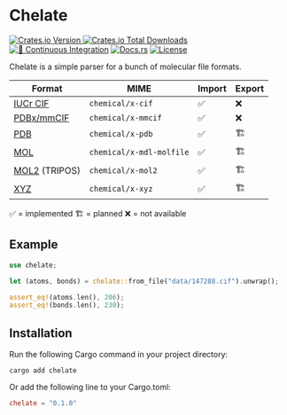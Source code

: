 # Chelate
[![Crates.io Version](https://img.shields.io/crates/v/chelate)
![Crates.io Total Downloads](https://img.shields.io/crates/d/chelate)](https://crates.io/crates/chelate)
[![🦀 Continuous Integration](https://github.com/JensKrumsieck/chelate/actions/workflows/CI.yaml/badge.svg)](https://github.com/JensKrumsieck/chelate/actions/workflows/CI.yaml)
[![Docs.rs](https://img.shields.io/docsrs/chelate/latest)](https://docs.rs/chelate)
[![License](https://img.shields.io/badge/license-MIT%2FApache-blue.svg)](https://github.com/jenskrumsieck/chelate#license)

Chelate is a simple parser for a bunch of molecular file formats.

| Format |  MIME | Import | Export |
|--------|-------|--------|--------|
|[IUCr CIF](https://www.iucr.org/resources/cif) | `chemical/x-cif` | ✅  | ❌ |
|[PDBx/mmCIF](https://mmcif.wwpdb.org/docs/user-guide/guide.html)| `chemical/x-mmcif`|✅  | ❌ |
|[PDB](https://www.wwpdb.org/documentation/file-format-content/format33/v3.3.html)| `chemical/x-pdb`|✅  | 🏗️ |
|[MOL](https://en.wikipedia.org/wiki/Chemical_table_file#Molfile)|`chemical/x-mdl-molfile` |✅  | 🏗️ |
|[MOL2](https://paulbourke.net/dataformats/mol2/) (TRIPOS)| `chemical/x-mol2`|✅  | 🏗️ |
|[XYZ](https://en.wikipedia.org/wiki/XYZ_file_format)|`chemical/x-xyz` |✅  | 🏗️ |

✅ = implemented 🏗️ = planned ❌ = not available

## Example
```rust
use chelate;

let (atoms, bonds) = chelate::from_file("data/147288.cif").unwrap();

assert_eq!(atoms.len(), 206);
assert_eq!(bonds.len(), 230);
```

## Installation
Run the following Cargo command in your project directory:
```
cargo add chelate
```
Or add the following line to your Cargo.toml:
```toml
chelate = "0.1.0"
```
